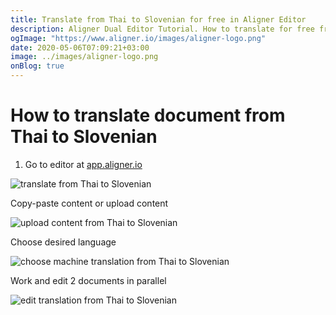```yaml
---
title: Translate from Thai to Slovenian for free in Aligner Editor
description: Aligner Dual Editor Tutorial. How to translate for free from Thai to Slovenian. Aligner is multilingual document management platform. 
ogImage: "https://www.aligner.io/images/aligner-logo.png"
date: 2020-05-06T07:09:21+03:00
image: ../images/aligner-logo.png
onBlog: true
---
```


# How to translate document from Thai to Slovenian

1. Go to editor at [app.aligner.io](https://app.aligner.io "Aligner App web page")

![translate from Thai to Slovenian](../aligner-blank-editor.png "translate from Thai to Slovenian")

Copy-paste content or upload content

![upload content from Thai to Slovenian](../aligner-uploaded-document.png "upload content from Thai to Slovenian")

Choose desired language

![choose machine translation from Thai to Slovenian](../aligner-language-dropdown.png "choose machine translation from Thai to Slovenian")

Work and edit 2 documents in parallel

![edit translation from Thai to Slovenian](../aligner-double-sitded-editor.png "edit translation from Thai to Slovenian")

